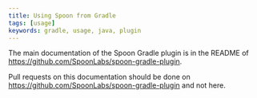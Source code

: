 ```yaml
---
title: Using Spoon from Gradle
tags: [usage]
keywords: gradle, usage, java, plugin
---
```


The main documentation of the Spoon Gradle plugin is in the README of <https://github.com/SpoonLabs/spoon-gradle-plugin>. 

Pull requests on this documentation should be done on <https://github.com/SpoonLabs/spoon-gradle-plugin> and not here.
